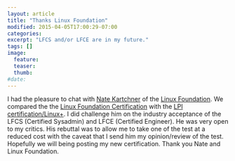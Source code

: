 ```yaml
---
layout: article
title: "Thanks Linux Foundation"
modified: 2015-04-05T17:00:29-07:00
categories: 
excerpt: "LFCS and/or LFCE are in my future."
tags: []
image:
  feature:
  teaser:
  thumb:
#date:
---
```

I had the pleasure to chat with [Nate Kartchner](https://www.linkedin.com/in/natekartchner) of the [Linux Foundation](http://www.linuxfoundation.org/). We compared the the [Linux Foundation Certification](http://training.linuxfoundation.org/certification) with the [LPI certification/Linux+](https://www.lpi.org/). I did challenge him on the industry acceptance of the LFCS (Certified Sysadmin) and LFCE (Certified Engineer). He was very open to my critics. His rebuttal was to allow me to take one of the test at a reduced cost with the caveat that I send him my opinion/review of the test. Hopefully we will being posting my new certification. Thank you Nate and Linux Foundation.
